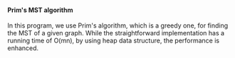 #### Prim's MST algorithm

In this program, we use Prim's algorithm, which is a greedy one, for finding the MST of a given graph. While the straightforward implementation 
has a running time of O(mn), by using heap data structure, the performance is enhanced.
